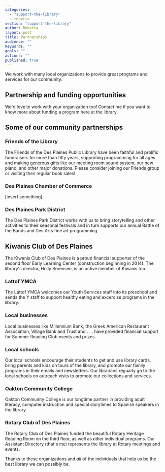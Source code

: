 ```yaml
---
categories: 
  - "support-the-library"
  - roberta
section: "support-the-library"
author: Roberta
layout: post
title: Partnerships
audience: ""
keywords: ""
goals: ""
actions: ""
published: true
---
```


We work with many local organizations to provide great programs and services for our community.

## Partnership and funding opportunities
We'd love to work with your organization too! Contact me if you want to know more about funding a program here at the library. 

## Some of our community partnerships

### Friends of the Library

The Friends of the Des Plaines Public Library have been faithful and prolific fundraisers for more than fifty years, supporting programming for all ages and making generous gifts like our meeting room sound system, our new piano, and other major donations. Please consider joining our Friends group or visiting their regular book sales!

### Des Plaines Chamber of Commerce

[insert something]

### Des Plaines Park District

The Des Plaines Park District works with us to bring storytelling and other activities to their seasonal festivals and in turn supports our annual Battle of the Bands and Des Arts fine art programming.

## Kiwanis Club of Des Plaines
The Kiwanis Club of Des Plaines is a proud financial supporter of the second floor Early Learning Center (construction beginning in 2014). The library's director, Holly Sorensen, is an active member of Kiwanis too.

### Lattof YMCA

The Lattof YMCA welcomes our Youth Services staff into its preschool and sends the Y staff to support healthy eating and excercise programs in the library.

### Local businesses

Local businesses like Millennium Bank, the Greek American Restaurant Association, Village Bank and Trust and . . . have provided financial support for Summer Reading Club events and prizes. 

### Local schools 
Our local schools encourage their students to get and use library cards, bring parents and kids on tours of the library, and promote our family programs in their emails and newsletters. Our librarians reguarly go to the local schools on outreach visits to promote our collections and services.

### Oakton Community College
Oakton Community College is our longtime partner in providing adult literacy, computer instruction and special storytimes to Spanish speakers in the library.

### Rotary Club of Des Plaines 

The Rotary Club of Des Plaines funded the beautiful Rotary Heritage Reading Room on the third floor, as well as other individual programs. Our Assistant Directory (that's me) represents the library at Rotary meetings and events.

Thanks to these organizations and *all* of the individuals that help us be the best library we can possibly be.